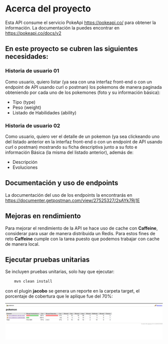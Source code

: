 # Acerca del proyecto

Esta API consume el servicio PokeApi https://pokeapi.co/ para obtener la información. 
La documentación la puedes encontrar en https://pokeapi.co/docs/v2

## En este proyecto se cubren las siguientes necesidades:


### Historia de usuario 01

Como usuario, quiero listar (ya sea con una interfaz front-end o con un endpoint de API usando curl o postman) los pokemons de manera paginada obteniendo por cada uno de los pokemones (foto y su información básica):
- Tipo (type)
- Peso (weight)
- Listado de Habilidades (ability)

### Historia de usuario 02

Como usuario, quiero ver el detalle de un pokemon (ya sea clickeando uno del listado anterior en la interfaz front-end o con un endpoint de API usando curl o postman) mostrando su ficha descriptiva junto a su foto e información Básica (la misma del listado anterior), además de:
- Descripción
- Evoluciones

## Documentación y uso de endpoints

La documentación del uso de los endpoints la encontrarás en https://documenter.getpostman.com/view/27525327/2sAYk7Rj1E

## Mejoras en rendimiento
Para mejorar el rendimiento de la API se hace uso de cache con **Caffeine**, considerar para usar de manera distribuida un Redis.
Para estos fines de reto **Caffeine** cumple con la tarea puesto que podemos trabajar con cache de manera local.

## Ejecutar pruebas unitarias
Se incluyen pruebas unitarias, solo hay que ejecutar:

```sh
	mvn clean install
```

con el plugin **jacobo** se genera un reporte en la carpeta target, el porcentaje de cobertura que le aplique fue del 70%:

![Pruebas unitarias](./src/main/resources/static/pruebas.png)
